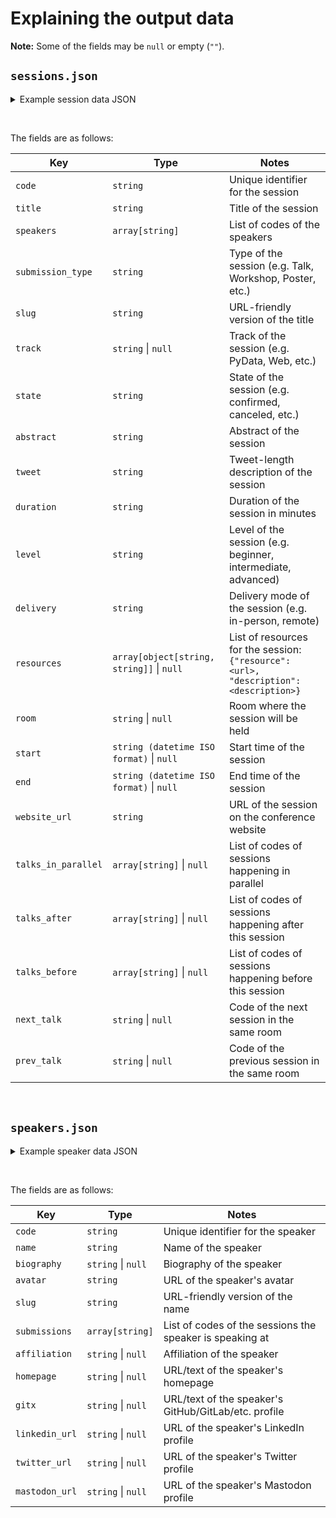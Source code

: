 # Explaining the output data

**Note:** Some of the fields may be `null` or empty (`""`).

## `sessions.json`

<details>
<summary>Example session data JSON</summary>

```json
{
    "A1B2C3": {
        "code": "A1B2C3",
        "title": "Example talk",
        "speakers": [
        "B4D5E6",
        ...
        ],
        "submission_type": "Talk",
        "slug": "example-talk",
        "track": "Some Track",
        "state": "confirmed",
        "abstract": "This is an example talk. It is a great talk.",
        "tweet": "This is an example talk.",
        "duration": "60",
        "level": "intermediate",
        "delivery": "in-person",
        "resources": [
            {
                "resource": "https://example.com/notebook.ipynb",
                "description": "Notebook used in the talk"
            },
            {
                "resource": "https://www.youtube.com/watch?v=dQw4w9WgXcQ",
                "description": "Video of the robot in action"
            }
        ...
        ],
        "room": "South Hall 2A",
        "start": "2024-07-10T14:00:00+02:00",
        "end": "2024-07-10T15:00:00+02:00",
        "website_url": "https://ep2024.europython.eu/session/example-talk/",
        "talks_in_parallel": [
        "F7G8H9",
        ...
        ],
        "talks_after": [
        "I0J1K2",
        ...
        ],
        "talks_before": [
        "L3M4N5",
        ...
        ],
        "next_talk": "O6P7Q8",
        "prev_talk": "R9S0T1"
    },
}
```
</details>

&nbsp;

The fields are as follows:

| Key                 | Type                                      | Notes                                                         |
|---------------------|-------------------------------------------|---------------------------------------------------------------|
| `code`              | `string`                                  | Unique identifier for the session                             |
| `title`             | `string`                                  | Title of the session                                          |
| `speakers`          | `array[string]`                           | List of codes of the speakers                                 |
| `submission_type`   | `string`                                  | Type of the session (e.g. Talk, Workshop, Poster, etc.)       |
| `slug`              | `string`                                  | URL-friendly version of the title                             |
| `track`             | `string` \| `null`                        | Track of the session (e.g. PyData, Web, etc.)                 |
| `state`             | `string`                                  | State of the session (e.g. confirmed, canceled, etc.)         |
| `abstract`          | `string`                                  | Abstract of the session                                       |
| `tweet`             | `string`                                  | Tweet-length description of the session                       |
| `duration`          | `string`                                  | Duration of the session in minutes                            |
| `level`             | `string`                                  | Level of the session (e.g. beginner, intermediate, advanced)  |
| `delivery`          | `string`                                  | Delivery mode of the session (e.g. in-person, remote)         |
| `resources`         | `array[object[string, string]]` \| `null` | List of resources for the session: `{"resource": <url>, "description": <description>}` |
| `room`              | `string` \| `null`                        | Room where the session will be held                           |
| `start`             | `string (datetime ISO format)` \| `null`  | Start time of the session                                     |
| `end`               | `string (datetime ISO format)` \| `null`  | End time of the session                                       |
| `website_url`       | `string`                                  | URL of the session on the conference website                  |
| `talks_in_parallel` | `array[string]` \| `null`                 | List of codes of sessions happening in parallel               |
| `talks_after`       | `array[string]` \| `null`                 | List of codes of sessions happening after this session        |
| `talks_before`      | `array[string]` \| `null`                 | List of codes of sessions happening before this session       |
| `next_talk`         | `string` \| `null`                        | Code of the next session in the same room                     |
| `prev_talk`         | `string` \| `null`                        | Code of the previous session in the same room                 |

&nbsp;

## `speakers.json`

<details>
<summary>Example speaker data JSON</summary>

```json
{
  "B4D5E6": {
    "code": "B4D5E6",
    "name": "A Speaker",
    "biography": "Some bio",
    "avatar": "https://pretalx.com/media/avatars/picture.jpg",
    "slug": "a-speaker",
    "submissions": [
      "A1B2C3",
      ...
    ],
    "affiliation": "A Company",
    "homepage": "https://example.com",
    "gitx": "https://github.com/B4D5E6",
    "linkedin_url": "https://www.linkedin.com/in/B4D5E6",
    "mastodon_url": "https://mastodon.social/@B4D5E6",
    "twitter_url": "https://x.com/B4D5E6"
  },
  ...
}
```
</details>

&nbsp;

The fields are as follows:

| Key            | Type               | Notes                                                                 |
|----------------|--------------------|-----------------------------------------------------------------------|
| `code`         | `string`           | Unique identifier for the speaker                                     |
| `name`         | `string`           | Name of the speaker                                                   |
| `biography`    | `string` \| `null` | Biography of the speaker                                              |
| `avatar`       | `string`           | URL of the speaker's avatar                                           |
| `slug`         | `string`           | URL-friendly version of the name                                      |
| `submissions`  | `array[string]`    | List of codes of the sessions the speaker is speaking at              |
| `affiliation`  | `string` \| `null` | Affiliation of the speaker                                            |
| `homepage`     | `string` \| `null` | URL/text of the speaker's homepage                                    |
| `gitx`         | `string` \| `null` | URL/text of the speaker's GitHub/GitLab/etc. profile                  |
| `linkedin_url` | `string` \| `null` | URL of the speaker's LinkedIn profile                                 |
| `twitter_url`  | `string` \| `null` | URL of the speaker's Twitter profile                                  |
| `mastodon_url` | `string` \| `null` | URL of the speaker's Mastodon profile                                 |
